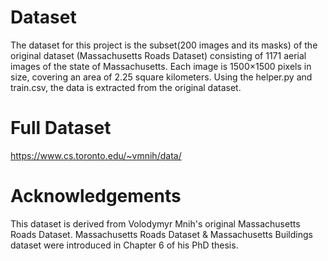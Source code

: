 # Dataset

The dataset for this project is the subset(200 images and its masks) of the original dataset (Massachusetts Roads Dataset) consisting of 1171 aerial images of the state of Massachusetts. Each image is 1500×1500 pixels in size, covering an area of 2.25 square kilometers. Using the helper.py and train.csv, the data is extracted from the original dataset.

# Full Dataset

https://www.cs.toronto.edu/~vmnih/data/

# Acknowledgements

This dataset is derived from Volodymyr Mnih's original Massachusetts Roads Dataset. Massachusetts Roads Dataset & Massachusetts Buildings dataset were introduced in Chapter 6 of his PhD thesis.
